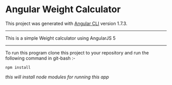 # Angular Weight Calculator

This project was generated with [Angular CLI](https://github.com/angular/angular-cli) version 1.7.3.

---

This is a simple Weight calculator using AngularJS 5

---
To run this program clone this project to your repository and run the following command in git-bash :-
```
npm install
```
_this will install node modules for running this app_
